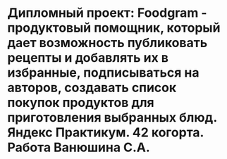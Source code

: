 # Дипломный проект: Foodgram - продуктовый помощник, который дает возможность публиковать рецепты и добавлять их в избранные, подписываться на авторов, создавать список покупок продуктов для приготовления выбранных блюд. Яндекс Практикум. 42 когорта. Работа Ванюшина С.А.
